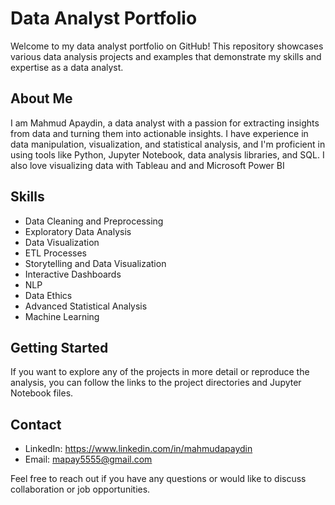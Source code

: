 # Data Analyst Portfolio

Welcome to my data analyst portfolio on GitHub! This repository showcases various data analysis projects and examples that demonstrate my skills and expertise as a data analyst.

## About Me

I am Mahmud Apaydin, a data analyst with a passion for extracting insights from data and turning them into actionable insights. I have experience in data manipulation, visualization, and statistical analysis, and I'm proficient in using tools like Python, Jupyter Notebook, data analysis libraries, and SQL.
I also love visualizing data with Tableau and and Microsoft Power BI

## Skills

- Data Cleaning and Preprocessing
- Exploratory Data Analysis
- Data Visualization
- ETL Processes
- Storytelling and Data Visualization
- Interactive Dashboards
- NLP
- Data Ethics
- Advanced Statistical Analysis
- Machine Learning

## Getting Started

If you want to explore any of the projects in more detail or reproduce the analysis, you can follow the links to the project directories and Jupyter Notebook files.

## Contact

- LinkedIn: https://www.linkedin.com/in/mahmudapaydin
- Email: mapay5555@gmail.com

Feel free to reach out if you have any questions or would like to discuss collaboration or job opportunities.

